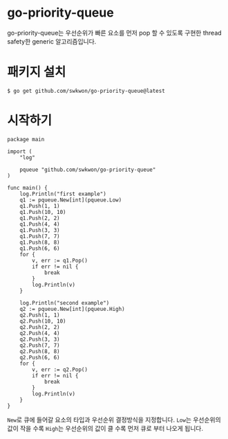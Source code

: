 # go-priority-queue
 go-priority-queue는 우선순위가 빠른 요소를 먼저 pop 할 수 있도록 구현한 thread safety한 generic 알고리즘입니다.
# 패키지 설치
```
$ go get github.com/swkwon/go-priority-queue@latest
```
# 시작하기
```
package main

import (
	"log"

	pqueue "github.com/swkwon/go-priority-queue"
)

func main() {
	log.Println("first example")
	q1 := pqueue.New[int](pqueue.Low)
	q1.Push(1, 1)
	q1.Push(10, 10)
	q1.Push(2, 2)
	q1.Push(4, 4)
	q1.Push(3, 3)
	q1.Push(7, 7)
	q1.Push(8, 8)
	q1.Push(6, 6)
	for {
		v, err := q1.Pop()
		if err != nil {
			break
		}
		log.Println(v)
	}

	log.Println("second example")
	q2 := pqueue.New[int](pqueue.High)
	q2.Push(1, 1)
	q2.Push(10, 10)
	q2.Push(2, 2)
	q2.Push(4, 4)
	q2.Push(3, 3)
	q2.Push(7, 7)
	q2.Push(8, 8)
	q2.Push(6, 6)
	for {
		v, err := q2.Pop()
		if err != nil {
			break
		}
		log.Println(v)
	}
}
```
`New`로 큐에 들어갈 요소의 타입과 우선순위 결정방식을 지정합니다. `Low`는 우선순위의 값이 작을 수록 `High`는 우선순위의 값이 클 수록 먼저 큐로 부터 나오게 됩니다.